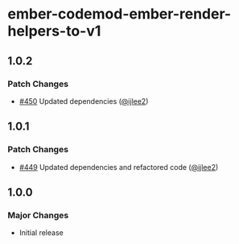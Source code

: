 # ember-codemod-ember-render-helpers-to-v1

## 1.0.2

### Patch Changes

- [#450](https://github.com/buschtoens/ember-render-helpers/pull/450) Updated dependencies ([@ijlee2](https://github.com/ijlee2))

## 1.0.1

### Patch Changes

- [#449](https://github.com/buschtoens/ember-render-helpers/pull/449) Updated dependencies and refactored code ([@ijlee2](https://github.com/ijlee2))

## 1.0.0

### Major Changes

- Initial release
